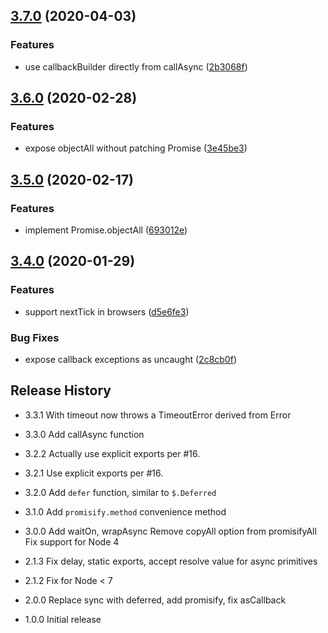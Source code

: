 ## [3.7.0](https://github.com/mixmaxhq/promise-callbacks/compare/v3.6.0...v3.7.0) (2020-04-03)


### Features

* use callbackBuilder directly from callAsync ([2b3068f](https://github.com/mixmaxhq/promise-callbacks/commit/2b3068f06ea96a0eaa8f536b094f3d5e6ca48e04))

## [3.6.0](https://github.com/mixmaxhq/promise-callbacks/compare/v3.5.0...v3.6.0) (2020-02-28)


### Features

* expose objectAll without patching Promise ([3e45be3](https://github.com/mixmaxhq/promise-callbacks/commit/3e45be377dc299797c0e572bbcc643a3cd1701a7))

## [3.5.0](https://github.com/mixmaxhq/promise-callbacks/compare/v3.4.0...v3.5.0) (2020-02-17)


### Features

* implement Promise.objectAll ([693012e](https://github.com/mixmaxhq/promise-callbacks/commit/693012ef99b737963a5c9c627920294fd6c7dfe3))

## [3.4.0](https://github.com/mixmaxhq/promise-callbacks/compare/v3.3.1...v3.4.0) (2020-01-29)


### Features

* support nextTick in browsers ([d5e6fe3](https://github.com/mixmaxhq/promise-callbacks/commit/d5e6fe39d80620182f0307b9523fdf37b4f3fdee))


### Bug Fixes

* expose callback exceptions as uncaught ([2c8cb0f](https://github.com/mixmaxhq/promise-callbacks/commit/2c8cb0fa07454c9d726feac24b83ac167f1ab007))

## Release History

* 3.3.1 With timeout now throws a TimeoutError derived from Error

* 3.3.0 Add callAsync function

* 3.2.2 Actually use explicit exports per #16.
* 3.2.1 Use explicit exports per #16.
* 3.2.0 Add `defer` function, similar to `$.Deferred`
* 3.1.0 Add `promisify.method` convenience method
* 3.0.0 Add waitOn, wrapAsync
        Remove copyAll option from promisifyAll
        Fix support for Node 4
* 2.1.3 Fix delay, static exports, accept resolve value for async primitives
* 2.1.2 Fix for Node < 7
* 2.0.0 Replace sync with deferred, add promisify, fix asCallback
* 1.0.0 Initial release
